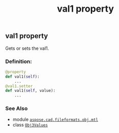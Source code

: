 ﻿---
title: val1 property
second_title: Aspose.CAD for Python via .NET API References
description: 
type: docs
weight: 30
url: /python-net/aspose.cad.fileformats.obj.mtl/obj3values/val1/
is_root: false
---

## val1 property


Gets or sets the val1.
### Definition:
```python
@property
def val1(self):
    ...
@val1.setter
def val1(self, value):
    ...
```

### See Also
* module [`aspose.cad.fileformats.obj.mtl`](../../)
* class [`Obj3Values`](/cad/python-net/aspose.cad.fileformats.obj.mtl/obj3values)
